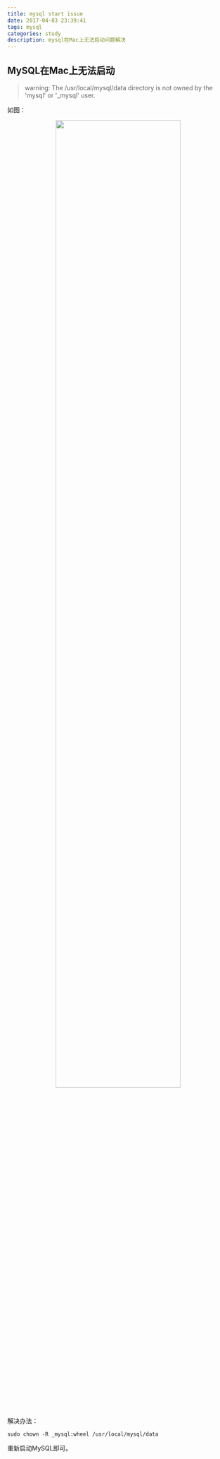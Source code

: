 ```yaml
---
title: mysql start issue
date: 2017-04-03 23:39:41
tags: mysql
categories: study
description: mysql在Mac上无法启动问题解决
---
```


## MySQL在Mac上无法启动

> warning: The /usr/local/mysql/data directory is not owned by the 'mysql' or '_mysql' user.

如图： 

<div align="center">
    <img src="http://oluzh4sa6.bkt.clouddn.com/GitHubPages/article/mysql-issue.png" width="75%" />
</div>


解决办法：

`sudo chown -R _mysql:wheel /usr/local/mysql/data`

重新启动MySQL即可。